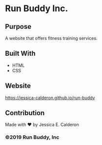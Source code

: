 # Run Buddy Inc.

## Purpose
A website that offers fitness training services. 

## Built With
* HTML
* CSS

## Website
https://jessica-calderon.github.io/run-buddy

## Contribution
Made with ❤️ by Jessica E. Calderon

### ©️2019 Run Buddy, Inc 
